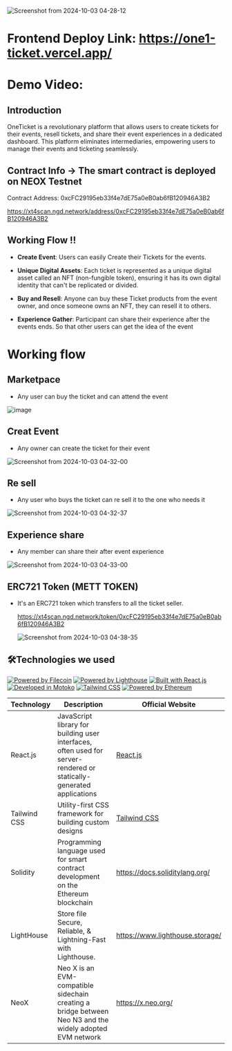 ![Screenshot from 2024-10-03 04-28-12](https://github.com/user-attachments/assets/a9fbfe74-0f88-4460-9a17-8003395c27de)


# Frontend Deploy Link: https://one1-ticket.vercel.app/

# Demo Video: 



## Introduction 

OneTicket is a revolutionary platform that allows users to create tickets for their events, resell tickets, and share their event experiences in a dedicated dashboard. This platform eliminates intermediaries, empowering users to manage their events and ticketing seamlessly.

## Contract Info ->  The  smart contract  is deployed on NEOX Testnet

Contract Address:  0xcFC29195eb33f4e7dE75a0eB0ab6fB120946A3B2

https://xt4scan.ngd.network/address/0xcFC29195eb33f4e7dE75a0eB0ab6fB120946A3B2


## Working Flow !!

- **Create Event**: Users can easily Create their Tickets for the events.

- **Unique Digital Assets**: Each ticket is represented as a unique digital asset called an NFT (non-fungible token), ensuring it has its own digital identity that can't be replicated or divided.

- **Buy and Resell**: Anyone can buy these Ticket products from the  event owner, and once someone owns an NFT, they can resell it to others.

- **Experience Gather**: Participant can  share  their experience  after the events ends. So that other users can get  the idea  of the event 



# Working flow 

## Marketpace 

- Any user can buy the ticket and can attend the event

![image](https://github.com/user-attachments/assets/333686e5-4be6-4d5a-92b7-0ed23b3e9d93)


## Creat Event 

- Any  owner can create the ticket for their event

![Screenshot from 2024-10-03 04-32-00](https://github.com/user-attachments/assets/20004dc4-da60-44ce-8b46-696a49e49f8d)


## Re sell 

- Any user who buys the ticket can re sell it to the one who needs it

![Screenshot from 2024-10-03 04-32-37](https://github.com/user-attachments/assets/7b9f396c-0e0f-42be-bb37-c7933291836e)


## Experience share 

- Any member can share their after event experience

![Screenshot from 2024-10-03 04-33-00](https://github.com/user-attachments/assets/c7d9216c-fd04-491d-bb16-57c2aa5d6fa7)


 ##  ERC721 Token (METT TOKEN)

- It's an ERC721 token  which  transfers to all the ticket seller.

  https://xt4scan.ngd.network/token/0xcFC29195eb33f4e7dE75a0eB0ab6fB120946A3B2

  ![Screenshot from 2024-10-03 04-38-35](https://github.com/user-attachments/assets/3ad465dd-5e91-4820-a10b-6280da08c048)


## 🛠️Technologies we used

[![Powered by Filecoin](https://img.shields.io/badge/Powered_by-Filecoin-0174F2?logo=filecoin)](https://filecoin.io/)
[![Powered by Lighthouse](https://img.shields.io/badge/Powered_by-Lighthouse-ff69b4?logo=lighthouse)](https://lighthouse.filecoin.io/)
[![Built with React.js](https://img.shields.io/badge/Built_with-React.js-61DAFB?logo=react)](https://reactjs.org/)
[![Developed in Motoko](https://img.shields.io/badge/Developed_in-Motoko-2196F3?logo=dfinity)](https://sdk.dfinity.org/)
[![Tailwind CSS](https://img.shields.io/badge/Styled_with-Tailwind_CSS-38B2AC?logo=tailwind-css)](https://tailwindcss.com/)
[![Powered by Ethereum](https://img.shields.io/badge/Powered_by-Ethereum-3C3C3D?logo=ethereum)](https://ethereum.org/)

| Technology        | Description                                                | Official Website                                     |
|-------------------|------------------------------------------------------------|------------------------------------------------------|
| React.js          | JavaScript library for building user interfaces, often used for server-rendered or statically-generated applications | [React.js](https://reactjs.org/)                      |
| Tailwind CSS      | Utility-first CSS framework for building custom designs   | [Tailwind CSS](https://tailwindcss.com/)              |
| Solidity | Programming language used for smart contract development on the Ethereum blockchain | https://docs.soliditylang.org/ |
|LightHouse | Store file Secure, Reliable, & Lightning-Fast with Lighthouse. |https://www.lighthouse.storage/|
|NeoX |Neo X is an EVM-compatible sidechain creating a bridge between Neo N3 and the widely adopted EVM network |https://x.neo.org/|
